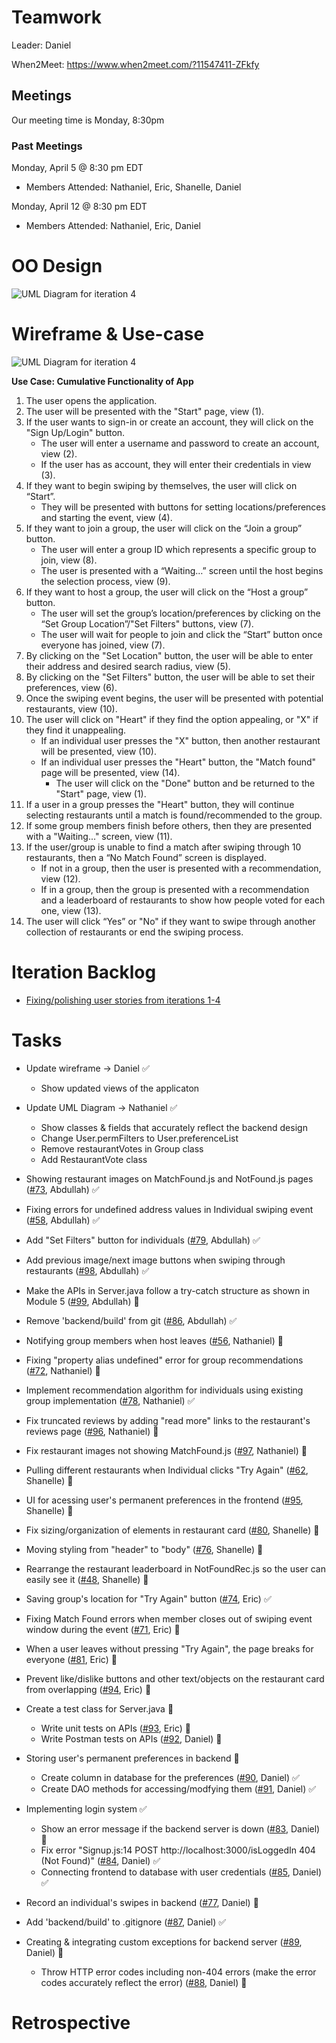 # Teamwork

Leader: Daniel

When2Meet: https://www.when2meet.com/?11547411-ZFkfy

## Meetings
Our meeting time is Monday, 8:30pm

### Past Meetings

Monday, April 5 @ 8:30 pm EDT
- Members Attended: Nathaniel, Eric, Shanelle, Daniel

Monday, April 12 @ 8:30 pm EDT
- Members Attended: Nathaniel, Eric, Daniel

# OO Design

![UML Diagram for iteration 4](assets/iteration-4-uml.png)

# Wireframe & Use-case

![UML Diagram for iteration 4](assets/iteration4_wireframe.png)

**Use Case: Cumulative Functionality of App**

1. The user opens the application.
2. The user will be presented with the "Start" page, view (1).
3. If the user wants to sign-in or create an account, they will click on the "Sign Up/Login" button.
    - The user will enter a username and password to create an account, view (2).
    - If the user has as account, they will enter their credentials in view (3).
4. If they want to begin swiping by themselves, the user will click on “Start”.
    - They will be presented with buttons for setting locations/preferences and starting the event, view (4).
5. If they want to join a group, the user will click on the “Join a group” button.
    - The user will enter a group ID which represents a specific group to join, view (8).
    - The user is presented with a “Waiting…” screen until the host begins the selection process, view (9).
6. If they want to host a group, the user will click on the “Host a group” button.
    - The user will set the group’s location/preferences by clicking on the “Set Group Location”/"Set Filters" buttons, view (7).
    - The user will wait for people to join and click the “Start” button once everyone has joined, view (7).
7. By clicking on the "Set Location" button, the user will be able to enter their address and desired search radius, view (5).
8. By clicking on the "Set Filters" button, the user will be able to set their preferences, view (6).
9. Once the swiping event begins, the user will be presented with potential restaurants, view (10).
10. The user will click on "Heart" if they find the option appealing, or "X" if they find it unappealing.
    - If an individual user presses the "X" button, then another restaurant will be presented, view (10).
    - If an individual user presses the "Heart" button, the "Match found" page will be presented, view (14).
      - The user will click on the "Done" button and be returned to the "Start" page, view (1).
11. If a user in a group presses the "Heart" button, they will continue selecting restaurants until a match is found/recommended to the group.
12. If some group members finish before others, then they are presented with a "Waiting..." screen, view (11).
13. If the user/group is unable to find a match after swiping through 10 restaurants, then a “No Match Found” screen is displayed.
    - If not in a group, then the user is presented with a recommendation, view (12).
    - If in a group, then the group is presented with a recommendation and a leaderboard of restaurants to show how people voted for each one, view (13).
14. The user will click “Yes” or "No" if they want to swipe through another collection of restaurants or end the swiping process.

# Iteration Backlog

- [Fixing/polishing user stories from iterations 1-4](roadmap.md)

# Tasks

- Update wireframe -> Daniel :white_check_mark:
  - Show updated views of the applicaton

- Update UML Diagram -> Nathaniel :white_check_mark:
  - Show classes & fields that accurately reflect the backend design
  - Change User.permFilters to User.preferenceList
  - Remove restaurantVotes in Group class
  - Add RestaurantVote class


- Showing restaurant images on MatchFound.js and NotFound.js pages ([#73](https://github.com/cs421sp21-homework/project-g13/issues/73), Abdullah) :white_check_mark:
- Fixing errors for undefined address values in Individual swiping event ([#58](https://github.com/cs421sp21-homework/project-g13/issues/58), Abdullah) :white_check_mark:
- Add "Set Filters" button for individuals ([#79](https://github.com/cs421sp21-homework/project-g13/issues/79), Abdullah) :white_check_mark:
- Add previous image/next image buttons when swiping through restaurants ([#98](https://github.com/cs421sp21-homework/project-g13/issues/98), Abdullah) :white_check_mark:
- Make the APIs in Server.java follow a try-catch structure as shown in Module 5 ([#99](https://github.com/cs421sp21-homework/project-g13/issues/99), Abdullah) :black_square_button:
- Remove 'backend/build' from git ([#86](https://github.com/cs421sp21-homework/project-g13/issues/86), Abdullah) :white_check_mark:

- Notifying group members when host leaves ([#56](https://github.com/cs421sp21-homework/project-g13/issues/56), Nathaniel) :black_square_button:
- Fixing "property alias undefined" error for group recommendations ([#72](https://github.com/cs421sp21-homework/project-g13/issues/72), Nathaniel) :black_square_button:
- Implement recommendation algorithm for individuals using existing group implementation ([#78](https://github.com/cs421sp21-homework/project-g13/issues/78), Nathaniel) :white_check_mark:
- Fix truncated reviews by adding "read more" links to the restaurant's reviews page ([#96](https://github.com/cs421sp21-homework/project-g13/issues/96), Nathaniel) :black_square_button:
- Fix restaurant images not showing MatchFound.js ([#97](https://github.com/cs421sp21-homework/project-g13/issues/97), Nathaniel) :black_square_button:

- Pulling different restaurants when Individual clicks "Try Again" ([#62](https://github.com/cs421sp21-homework/project-g13/issues/62), Shanelle) :black_square_button:
- UI for acessing user's permanent preferences in the frontend ([#95](https://github.com/cs421sp21-homework/project-g13/issues/95), Shanelle) :black_square_button:
- Fix sizing/organization of elements in restaurant card ([#80](https://github.com/cs421sp21-homework/project-g13/issues/80), Shanelle) :black_square_button:
- Moving styling from "header" to "body" ([#76](https://github.com/cs421sp21-homework/project-g13/issues/76), Shanelle) :black_square_button:
- Rearrange the restaurant leaderboard in NotFoundRec.js so the user can easily see it ([#48](https://github.com/cs421sp21-homework/project-g13/issues/48), Shanelle) :black_square_button:

- Saving group's location for "Try Again" button ([#74](https://github.com/cs421sp21-homework/project-g13/issues/74), Eric) :white_check_mark:
- Fixing Match Found errors when member closes out of swiping event window during the event ([#71](https://github.com/cs421sp21-homework/project-g13/issues/71), Eric) :black_square_button:
- When a user leaves without pressing "Try Again", the page breaks for everyone ([#81](https://github.com/cs421sp21-homework/project-g13/issues/81), Eric) :black_square_button:
- Prevent like/dislike buttons and other text/objects on the restaurant card from overlapping ([#94](https://github.com/cs421sp21-homework/project-g13/issues/94), Eric) :black_square_button:
- Create a test class for Server.java :black_square_button:
    - Write unit tests on APIs ([#93](https://github.com/cs421sp21-homework/project-g13/issues/93), Eric) :black_square_button:
    - Write Postman tests on APIs ([#92](https://github.com/cs421sp21-homework/project-g13/issues/92), Daniel) :black_square_button:
    
- Storing user's permanent preferences in backend :black_square_button:
  - Create column in database for the preferences ([#90](https://github.com/cs421sp21-homework/project-g13/issues/90), Daniel) :white_check_mark:
  - Create DAO methods for accessing/modfying them ([#91](https://github.com/cs421sp21-homework/project-g13/issues/91), Daniel) :white_check_mark:
- Implementing login system :white_check_mark:
  - Show an error message if the backend server is down ([#83](https://github.com/cs421sp21-homework/project-g13/issues/83), Daniel) :black_square_button:
  - Fix error "Signup.js:14 POST http://localhost:3000/isLoggedIn 404 (Not Found)" ([#84](https://github.com/cs421sp21-homework/project-g13/issues/84), Daniel) :white_check_mark:
  - Connecting frontend to database with user credentials ([#85](https://github.com/cs421sp21-homework/project-g13/issues/85), Daniel) :white_check_mark:
- Record an individual's swipes in backend ([#77](https://github.com/cs421sp21-homework/project-g13/issues/77), Daniel) :black_square_button:
- Add 'backend/build' to .gitignore ([#87](https://github.com/cs421sp21-homework/project-g13/issues/87), Daniel) :white_check_mark:
- Creating & integrating custom exceptions for backend server ([#89](https://github.com/cs421sp21-homework/project-g13/issues/89), Daniel) :black_square_button:
  - Throw HTTP error codes including non-404 errors (make the error codes accurately reflect the error) ([#88](https://github.com/cs421sp21-homework/project-g13/issues/88), Daniel) :black_square_button:

# Retrospective

